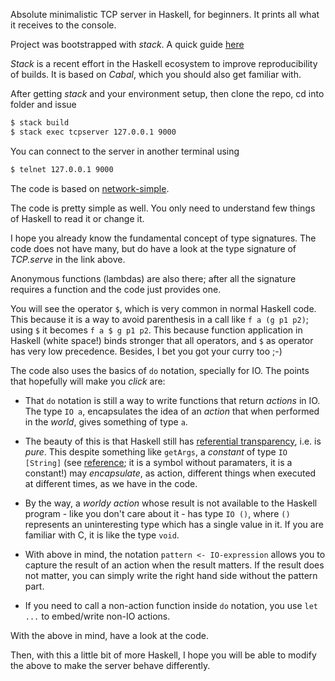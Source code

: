 Absolute minimalistic TCP server in Haskell, for beginners. It prints all what it receives to the console.

Project was bootstrapped with _stack_. A quick guide [here](http://seanhess.github.io/2015/08/04/practical-haskell-getting-started.html)

_Stack_ is a recent effort in the Haskell ecosystem to improve reproducibility of builds. It is
based on _Cabal_, which you should also get familiar with.

After getting _stack_ and your environment setup, then clone the repo, cd into folder and issue

```bash
$ stack build
$ stack exec tcpserver 127.0.0.1 9000
```

You can connect to the server in another terminal using

```bash
$ telnet 127.0.0.1 9000
```

The code is based on [network-simple](https://hackage.haskell.org/package/network-simple-0.4.0.4/docs/Network-Simple-TCP.html#g:3).

The code is pretty simple as well. You only need to understand few things of Haskell to read it or change it.

I hope you already know the fundamental concept of type signatures. The code does not have many, but do have a look at the type signature of _TCP.serve_ in the link above.

Anonymous functions (lambdas) are also there; after all the signature requires a function and the code just provides one.

You will see the operator `$`, which is very common in normal Haskell code. This because it is a way to avoid parenthesis in a call like `f a (g p1 p2)`; using `$` it becomes `f a $ g p1 p2`. This because function application in Haskell (white space!) binds stronger that all operators, and `$` as operator has very low precedence. Besides, I bet you got your curry too ;-)

The code also uses the basics of `do` notation, specially for IO. The points that hopefully will make you _click_ are:

* That `do` notation is still a way to write functions that return _actions_ in IO. The type `IO a`, encapsulates the idea of an _action_ that when performed in the _world_, gives something of type `a`.

* The beauty of this is that Haskell still has [referential transparency](https://en.wikipedia.org/wiki/Referential_transparency), i.e. is _pure_. This despite something like `getArgs`, a _constant_ of type `IO [String]`  (see [reference](http://hackage.haskell.org/package/base-4.8.1.0/docs/System-Environment.html#v:getArgs); it is a symbol without paramaters, it is a constant!) may _encapsulate_, as action, different things when executed at different times, as we have in the code.

* By the way, a _worldy action_ whose result is not available to the Haskell program - like you don't care about it - has type `IO ()`, where `()` represents an uninteresting type which has a single value in it. If you are familiar with C, it is like the type `void`.

* With above in mind, the notation `pattern <- IO-expression` allows you to capture the result of an action when the result matters. If the result does not matter, you can simply write the right hand side without the pattern part.

* If you need to call a non-action function inside `do` notation, you use `let ...` to embed/write non-IO actions.

With the above in mind, have a look at the code.

Then, with this a little bit of more Haskell, I hope you will be able to modify the above to make the server behave differently.
